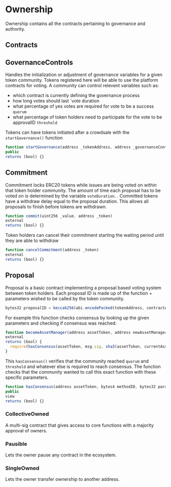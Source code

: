 # Ownership

Ownership contains all the contracts pertaining to governance and authority.

## Contracts

## GovernanceControls
Handles the initialization or adjustment of governance variables for a given token community. Tokens registered here will be able to use the platform contracts for voting. A community can control relevent variables such as:

* which contract is currently defining the governance process
* how long votes should last `vote duration
* what percentage of yes votes are required for vote to be a success `quorum`
* what percentage of token holders need to participate for the vote to be approvalID `threshold`


Tokens can have tokens initiated after a crowdsale with the `startGovernance()` function

```javascript
function startGovernance(address _tokenAddress, address _governanceContract, uint256 _voteDuration, uint8 _quorum, uint8 _threshold)
public
returns (bool) {}
```

## Commitment
Commitment locks ERC20 tokens while issues are being voted on within that token holder community. The amount of time each proposal has to be voted on is determined by the variable `voteDuration`. . Committed tokens have a withdraw delay equal to the proposal duration. This allows all proposals to finish before tokens are withdrawn.

```javascript
function commit(uint256 _value, address _token)
external
returns (bool) {}
```

Token holders can cancel their commitment starting the waiting period until they are able to withdraw
```javascript
function cancelCommitment(address _token)
external
returns (bool) {}
```

## Proposal
Proposal is a basic contract implementing a proposal based voting system between token holders. Each proposal ID is made up of the function + parameters wished to be called by the token community.

```javascript
bytes32 proposalID = keccak256(abi.encodePacked(tokenAddress, contractAddress, methodID, parameterHash));
```

For example this function checks consensus by looking up the given parameters and checking if consensus was reached:
```javascript
function becomeAssetManager(address assetToken, address newAssetManager, uint256 amount, bool withhold)
external
returns (bool) {
  require(hasConsensus(assetToken, msg.sig, sha3(assetToken, currentAssetManager, newAssetManager, amount, withhold))));
}
```

This `hasConsensus()` verifies that the community reached `quorum` and `threshold` and whatever else is required to reach consensus. The function checks that the community wanted to call this exact function with these specific parameters.

```javascript
function hasConsensus(address assetToken, bytes4 methodID, bytes32 parameterHash)
public
view
returns (bool) {}
```

### CollectiveOwned

A multi-sig contract that gives access to core functions with a majority approval of owners.

### Pausible

Lets the owner pause any contract in the ecosystem.

### SingleOwned

Lets the owner transfer ownership to another address.
